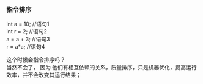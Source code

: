 ###  指令排序  

int a = 10;    //语句1  
int r = 2;    //语句2  
a = a + 3;    //语句3  
r = a*a;     //语句4  

这个时候会指令排序吗？  
当然不会了， 因为 他们有相互依赖的关系，质量排序，只是机器优化，提高运行效率，并不会改变其运行结果；  

